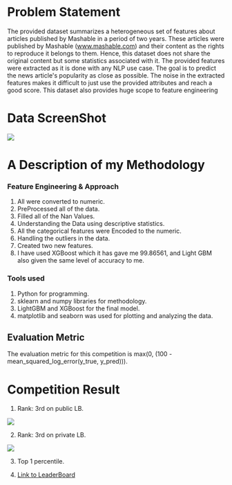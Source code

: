 # Problem Statement

The provided dataset summarizes a heterogeneous set of features about articles published by Mashable in a period of two years. These articles were published by Mashable (www.mashable.com) and their content as the rights to reproduce it belongs to them. Hence, this dataset does not share the original content but some statistics associated with it. The provided features were extracted as it is done with any NLP use case. The goal is to predict the news article's popularity as close as possible. The noise in the extracted features makes it difficult to just use the provided attributes and reach a good score. This dataset also provides huge scope to feature engineering




# Data ScreenShot

<img src="Screenshot 2020-08-10 at 10.48.28 AM.png">


# A Description of my Methodology


   ### Feature Engineering & Approach


1. All were converted to numeric.
2. PreProcessed all of the data.
3. Filled all of the Nan Values.
4. Understanding the Data using descriptive statistics.
5. All the categorical features were Encoded to the numeric.
6. Handling the outliers in the data.
7. Created two new features.
8. I have used XGBoost which it has gave me 99.86561, and Light GBM also given the same level of accuracy to me.


### Tools used


1. Python for programming.
2. sklearn and numpy libraries for methodology.
3. LightGBM and XGBoost for the final model.
4. matplotlib and seaborn was used for plotting and analyzing the data.


## Evaluation Metric
The evaluation metric for this competition is max(0, (100 - mean_squared_log_error(y_true, y_pred))).


# Competition Result


1. Rank: 3rd on public LB.

<img src = "Screenshot 2020-08-10 at 10.40.57 AM.png">


2. Rank: 3rd on private LB.

<img src = "Screenshot 2020-08-10 at 10.40.57 AM.png">

3. Top 1 percentile.

4. [Link to LeaderBoard](https://www.hackerearth.com/challenges/competitive/hackerearth-machine-learning-challenge-predict-the-lowest-price/leaderboard/predict-the-lowest-price-8-9ffabe00/)

